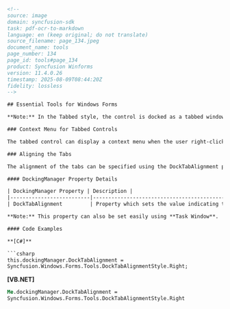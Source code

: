 ```html
<!-- 
source: image
domain: syncfusion-sdk
task: pdf-ocr-to-markdown
language: en (keep original; do not translate)
source_filename: page_134.jpeg
document_name: tools
page_number: 134
page_id: tools#page_134
product: Syncfusion Winforms
version: 11.4.0.26
timestamp: 2025-08-09T08:44:20Z
fidelity: lossless
--> 

## Essential Tools for Windows Forms

**Note:** In the Tabbed style, the control is docked as a tabbed window along with the dock target. This style is not applicable when the dock target is the host form / user control.

### Context Menu for Tabbed Controls

The tabbed control can display a context menu when the user right-clicks on the tabs. See [Context Menu](#).

### Aligning the Tabs

The alignment of the tabs can be specified using the DockTabAlignment property.

#### DockingManager Property Details

| DockingManager Property | Description |
|--------------------------|---------------------------------------------------------------------------------------|
| DockTabAlignment         | Property which sets the value indicating the alignment of the dock tabs. The different alignment options are,<br><br>Top,<br>Bottom,<br>Left and<br>Right. |

**Note:** This property can also be set easily using **Task Window**.

#### Code Examples

**[C#]**

```csharp
this.dockingManager.DockTabAlignment =
Syncfusion.Windows.Forms.Tools.DockTabAlignmentStyle.Right;
```

**[VB.NET]**

```vb
Me.dockingManager.DockTabAlignment =
Syncfusion.Windows.Forms.Tools.DockTabAlignmentStyle.Right
```
```
